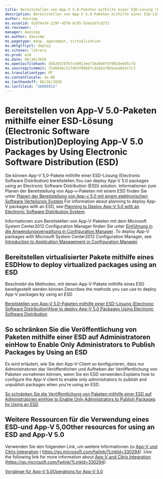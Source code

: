 ```yaml
---
title: Bereitstellen von App-V 5.0-Paketen mithilfe einer ESD-Lösung (Electronic Software Distribution)
description: Bereitstellen von App-V 5.0-Paketen mithilfe einer ESD-Lösung (Electronic Software Distribution)
author: dansimp
ms.assetid: d1d74af4-229f-4578-8c95-554a3d7cd2f3
ms.reviewer: ''
manager: dansimp
ms.author: dansimp
ms.pagetype: mdop, appcompat, virtualization
ms.mktglfcycl: deploy
ms.sitesec: library
ms.prod: w10
ms.date: 08/30/2016
ms.openlocfilehash: d3b265787b7c40013ee710a666f87002de845cfd
ms.sourcegitcommit: 354664bc527d93f80687cd2eba70d1eea024c7c3
ms.translationtype: MT
ms.contentlocale: de-DE
ms.lasthandoff: 06/26/2020
ms.locfileid: "10805912"
---
```

# <span data-ttu-id="1fe40-103">Bereitstellen von App-V 5.0-Paketen mithilfe einer ESD-Lösung (Electronic Software Distribution)</span><span class="sxs-lookup"><span data-stu-id="1fe40-103">Deploying App-V 5.0 Packages by Using Electronic Software Distribution (ESD)</span></span>


<span data-ttu-id="1fe40-104">Sie können App-V 5,0-Pakete mithilfe einer ESD-Lösung (Electronic Software Distribution) bereitstellen.</span><span class="sxs-lookup"><span data-stu-id="1fe40-104">You can deploy App-V 5.0 packages using an Electronic Software Distribution (ESD) solution.</span></span> <span data-ttu-id="1fe40-105">Informationen zum Planen der Bereitstellung von App-v-Paketen mit einem ESD finden Sie unter [Planen der Bereitstellung von App-v 5,0 mit einem elektronischen Software Verteilungs System](planning-to-deploy-app-v-50-with-an-electronic-software-distribution-system.md).</span><span class="sxs-lookup"><span data-stu-id="1fe40-105">For information about planning to deploy App-V packages with an ESD, see [Planning to Deploy App-V 5.0 with an Electronic Software Distribution System](planning-to-deploy-app-v-50-with-an-electronic-software-distribution-system.md).</span></span>

<span data-ttu-id="1fe40-106">Informationen zum Bereitstellen von App-V-Paketen mit dem Microsoft System Center2012 Configuration Manager finden Sie unter [Einführung in die Anwendungsverwaltung in Configuration Manager](https://go.microsoft.com/fwlink/?LinkId=281816) .</span><span class="sxs-lookup"><span data-stu-id="1fe40-106">To deploy App-V packages with Microsoft System Center2012 Configuration Manager, see [Introduction to Application Management in Configuration Manager](https://go.microsoft.com/fwlink/?LinkId=281816)</span></span>

## <span data-ttu-id="1fe40-107">Bereitstellen virtualisierter Pakete mithilfe eines ESD</span><span class="sxs-lookup"><span data-stu-id="1fe40-107">How to deploy virtualized packages using an ESD</span></span>


<span data-ttu-id="1fe40-108">Beschreibt die Methoden, mit denen App-V-Pakete mithilfe eines ESD bereitgestellt werden können.</span><span class="sxs-lookup"><span data-stu-id="1fe40-108">Describes the methods you can use to deploy App-V packages by using an ESD</span></span>

[<span data-ttu-id="1fe40-109">Bereitstellen von App-V 5.0-Paketen mithilfe einer ESD-Lösung (Electronic Software Distribution)</span><span class="sxs-lookup"><span data-stu-id="1fe40-109">How to deploy App-V 5.0 Packages Using Electronic Software Distribution</span></span>](how-to-deploy-app-v-50-packages-using-electronic-software-distribution.md)

## <span data-ttu-id="1fe40-110">So schränken Sie die Veröffentlichung von Paketen mithilfe einer ESD auf Administratoren ein</span><span class="sxs-lookup"><span data-stu-id="1fe40-110">How to Enable Only Administrators to Publish Packages by Using an ESD</span></span>


<span data-ttu-id="1fe40-111">Es wird erläutert, wie Sie den App-V-Client so konfigurieren, dass nur Administratoren das Veröffentlichen und Aufheben der Veröffentlichung von Paketen vornehmen können, wenn Sie ein ESD verwenden.</span><span class="sxs-lookup"><span data-stu-id="1fe40-111">Explains how to configure the App-V client to enable only administrators to publish and unpublish packages when you’re using an ESD.</span></span>

[<span data-ttu-id="1fe40-112">So schränken Sie die Veröffentlichung von Paketen mithilfe einer ESD auf Administratoren ein</span><span class="sxs-lookup"><span data-stu-id="1fe40-112">How to Enable Only Administrators to Publish Packages by Using an ESD</span></span>](how-to-enable-only-administrators-to-publish-packages-by-using-an-esd.md)






## <span data-ttu-id="1fe40-113">Weitere Ressourcen für die Verwendung eines ESD-und App-V 5,0</span><span class="sxs-lookup"><span data-stu-id="1fe40-113">Other resources for using an ESD and App-V 5.0</span></span>


<span data-ttu-id="1fe40-114">Verwenden Sie den folgenden Link, um weitere Informationen zu [App-V und Citrix Integration](https://go.microsoft.com/fwlink/?LinkId=330294 ) ( https://go.microsoft.com/fwlink/?LinkId=330294) .</span><span class="sxs-lookup"><span data-stu-id="1fe40-114">Use the following link for more information about [App-V and Citrix Integration](https://go.microsoft.com/fwlink/?LinkId=330294 ) (https://go.microsoft.com/fwlink/?LinkId=330294).</span></span>

[<span data-ttu-id="1fe40-115">Vorgänge für App-V 5.0</span><span class="sxs-lookup"><span data-stu-id="1fe40-115">Operations for App-V 5.0</span></span>](operations-for-app-v-50.md)

 

 





